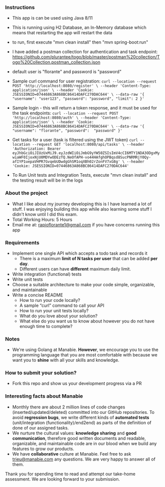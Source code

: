 ### Instructions
- This app is can be used using Java 8/11
- This is running using H2 Database, an In-Memory database which means that restarting the app will restart the data
- to run, first execute "mvn clean install" then "mvn spring-boot:run"
- I have added a postman collection for authentication and task endpoint: https://github.com/plurantee/togo/blob/master/postman%20collection/Togo%20Collection.postman_collection.json
- default user is "florante" and password is "password"
- Sample curl command for user registration:
  ``
  curl --location --request POST 'http://localhost:8080/register' \
  --header 'Content-Type: application/json' \
  --header 'Cookie: JSESSIONID=07446863A868BC86414DAFC270DAC644' \
  --data-raw '{
  "username": "user123",
  "password": "password",
  "limit": 2
  }'
  ``
- Sample login - this will return a token response, and it must be used for the task endpoints:
  ``
  curl --location --request POST 'http://localhost:8080/auth' \
  --header 'Content-Type: application/json' \
  --header 'Cookie: JSESSIONID=07446863A868BC86414DAFC270DAC644' \
  --data-raw '{
  "username": "florante",
  "password":  "password"
  }'
  ``

- Get tasks for a user (task is filtered using the JWT token)
  ``
  curl --location --request GET 'localhost:8080/api/tasks' \
  --header 'Authorization: Bearer eyJhbGciOiJIUzUxMiJ9.eyJzdWIiOiJmbG9yYW50ZSIsImV4cCI6MTY1NDA3ODgxMywiaWF0IjoxNjU0MDYwODEzfQ.NeOfAPH-vo44HAfghOPBqsd8SucPNRMRjY0Qy-afIYP1uepaVHPR7GvqebUDwdgGhSM1oqXBh02rZonFV7xG8g' \
  --header 'Cookie: JSESSIONID=07446863A868BC86414DAFC270DAC644'
  ``
- To Run Unit tests and Integration Tests, execute "mvn clean install" and the testing result will be in the logs

### About the project
- What I like about my journey developing this is I have learned a lot of stuff. I was enjoying building this app while also learning some stuff I didn't know until I did this exam.
- Total Working Hours: 5 Hours
- Email me at: rapioflorante1@gmail.com if you have concerns running this app

### Requirements

- Implement one single API which accepts a todo task and records it
  - There is a maximum **limit of N tasks per user** that can be added **per day**.
  - Different users can have **different** maximum daily limit.
- Write integration (functional) tests
- Write unit tests
- Choose a suitable architecture to make your code simple, organizable, and maintainable
- Write a concise README
  - How to run your code locally?
  - A sample “curl” command to call your API
  - How to run your unit tests locally?
  - What do you love about your solution?
  - What else do you want us to know about however you do not have enough time to complete?

### Notes

- We're using Golang at Manabie. **However**, we encourage you to use the programming language that you are most comfortable with because we want you to **shine** with all your skills and knowledge.

### How to submit your solution?

- Fork this repo and show us your development progress via a PR

### Interesting facts about Manabie

- Monthly there are about 2 million lines of code changes (inserted/updated/deleted) committed into our GitHub repositories. To avoid **regression bugs**, we write different kinds of **automated tests** (unit/integration (functionality)/end2end) as parts of the definition of done of our assigned tasks.
- We nurture the cultural values: **knowledge sharing** and **good communication**, therefore good written documents and readable, organizable, and maintainable code are in our blood when we build any features to grow our products.
- We have **collaborative** culture at Manabie. Feel free to ask trieu@manabie.com any questions. We are very happy to answer all of them.

Thank you for spending time to read and attempt our take-home assessment. We are looking forward to your submission.

